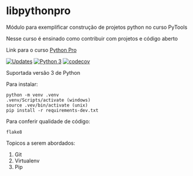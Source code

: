 # libpythonpro
Módulo para exemplificar construção de projetos python no curso PyTools

Nesse curso é ensinado como contribuir com projetos e código aberto

Link para o curso [Python Pro](https://pythonpro.com.br)

[![Updates](https://pyup.io/repos/github/daanrod/libpythonpro/shield.svg)](https://pyup.io/repos/github/daanrod/libpythonpro/)
[![Python 3](https://pyup.io/repos/github/daanrod/libpythonpro/python-3-shield.svg)](https://pyup.io/repos/github/daanrod/libpythonpro/)
[![codecov](https://codecov.io/gh/daanrod/libpythonpro/branch/master/graph/badge.svg?token=JVSEH64ZAY)](https://codecov.io/gh/daanrod/libpythonpro)

Suportada versão 3 de Python

Para instalar:
````console
python -m venv .venv
.venv/Scripts/activate (windows)
source .vev/bin/activate (unix)
pip install -r requirements-dev.txt
````

Para conferir qualidade de código:

```console
flake8
```

Topicos a serem abordados:
1. Git
2. Virtualenv
3. Pip
